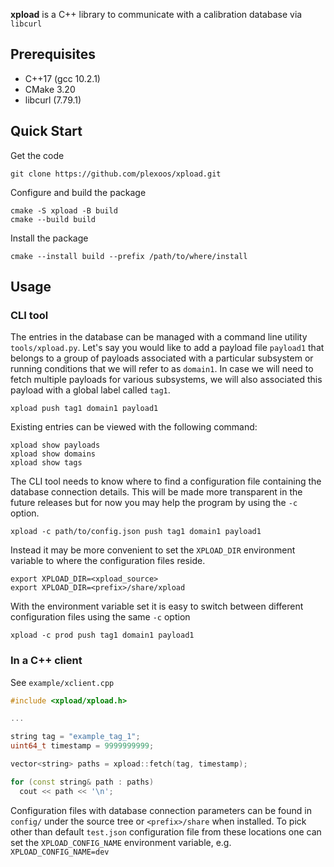 **xpload** is a C++ library to communicate with a calibration database via
`libcurl`

## Prerequisites

- C++17 (gcc 10.2.1)
- CMake 3.20
- libcurl (7.79.1)

## Quick Start

Get the code

    git clone https://github.com/plexoos/xpload.git

Configure and build the package

    cmake -S xpload -B build
    cmake --build build

Install the package

    cmake --install build --prefix /path/to/where/install


## Usage

### CLI tool

The entries in the database can be managed with a command line utility
`tools/xpload.py`. Let's say you would like to add a payload file `payload1`
that belongs to a group of payloads associated with a particular subsystem or
running conditions that we will refer to as `domain1`. In case we will need to
fetch multiple payloads for various subsystems, we will also associated this
payload with a global label called `tag1`.

```shell
xpload push tag1 domain1 payload1
```

Existing entries can be viewed with the following command:

```shell
xpload show payloads
xpload show domains
xpload show tags
```

The CLI tool needs to know where to find a configuration file containing the
database connection details. This will be made more transparent in the future
releases but for now you may help the program by using the `-c` option.

```shell
xpload -c path/to/config.json push tag1 domain1 payload1
```

Instead it may be more convenient to set the `XPLOAD_DIR` environment variable
to where the configuration files reside.

```shell
export XPLOAD_DIR=<xpload_source>
export XPLOAD_DIR=<prefix>/share/xpload
```

With the environment variable set it is easy to switch between different
configuration files using the same `-c` option

```shell
xpload -c prod push tag1 domain1 payload1
```


### In a C++ client

See `example/xclient.cpp`

```c++
#include <xpload/xpload.h>

...

string tag = "example_tag_1";
uint64_t timestamp = 9999999999;

vector<string> paths = xpload::fetch(tag, timestamp);

for (const string& path : paths)
  cout << path << '\n';
```

Configuration files with database connection parameters can be found in
`config/` under the source tree or `<prefix>/share` when installed. To pick
other than default `test.json` configuration file from these locations one can
set the `XPLOAD_CONFIG_NAME` environment variable, e.g.
`XPLOAD_CONFIG_NAME=dev`
